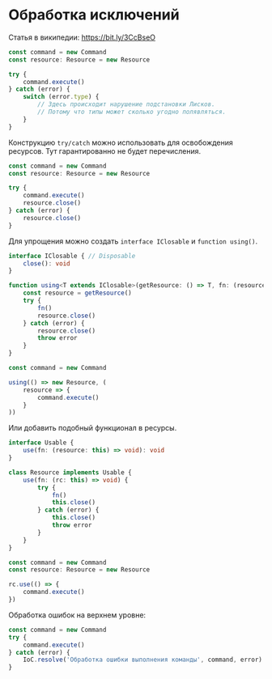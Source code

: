 Обработка исключений
====================

Статья в википедии: https://bit.ly/3CcBseO


```typescript
const command = new Command
const resource: Resource = new Resource

try {
	command.execute()
} catch (error) {
	switch (error.type) {
		// Здесь происходит нарушение подстановки Лисков. 
        // Потому что типы может сколько угодно полявляться.
    }
}
```

Конструкцию `try/catch` можно использовать для освобождения ресурсов. 
Тут гарантированно не будет перечисления.

```typescript
const command = new Command
const resource: Resource = new Resource

try {
	command.execute()
	resource.close()
} catch (error) {
	resource.close()
}
```

Для упрощения можно создать `interface IClosable` и `function using()`.

```typescript
interface IClosable { // Disposable
	close(): void
}

function using<T extends IClosable>(getResource: () => T, fn: (resource: T) => void) {
	const resource = getResource()
	try {
		fn()
		resource.close()
	} catch (error) {
		resource.close()
		throw error
	}
}

const command = new Command

using(() => new Resource, (
	resource => {
		command.execute()
	}
))
```

Или добавить подобный функционал в ресурсы.

```typescript
interface Usable {
	use(fn: (resource: this) => void): void
}

class Resource implements Usable {
	use(fn: (rc: this) => void) {
		try {
			fn()
			this.close()
		} catch (error) {
			this.close()
            throw error
		}
    }
}

const command = new Command
const resource: Resource = new Resource

rc.use(() => {
	command.execute()
})
```

Обработка ошибок на верхнем уровне:

```typescript
const command = new Command
try {
	command.execute()
} catch (error) {
	IoC.resolve('Обработка ошибки выполнения команды', command, error).handle()
}
```
